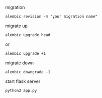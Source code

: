 
migration

```
alembic revision -m "your migration name"
```

migrate up
```
alembic upgrade head
```

or 

```
alembic upgrade +1
```


migrate down
```
alembic downgrade -1
```



start flask server
```
python3 app.py
```